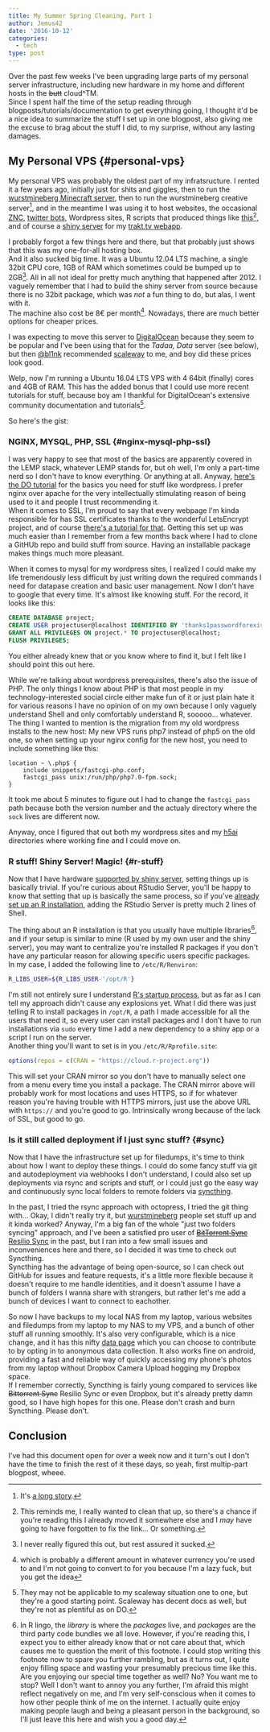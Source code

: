 ```yaml
---
title: My Summer Spring Cleaning, Part 1
author: Jemus42
date: '2016-10-12'
categories:
  - tech
type: post
---
```


Over the past few weeks I've been upgrading large parts of my personal server infrastructure, including new hardware in my home and different hosts in the ~~butt~~ cloud^TM.  
Since I spent half the time of the setup reading through blogposts/tutorials/documentation to get everything going, I thought it'd be a nice idea to summarize the stuff I set up in one blogpost, also giving me the excuse to brag about the stuff I did, to my surprise, without any lasting damages.


## My Personal VPS {#personal-vps}

My personal VPS was probably the oldest part of my infratsructure. I rented it a few years ago, initially just for shits and giggles, then to run the [wurstmineberg Minecraft server](https://wurstmineberg.de), then to run the wurstmineberg creative server[^1], and in the meantime I was using it to host websites, the occasional [ZNC](http://wiki.znc.in/ZNC), [twitter bots](https://github.com/mispy/twitter_ebooks), Wordpress sites, R scripts that produced things like [this](https://stats.jemu.name/tvshows/trakt/trakt-popular.html)[^2], and of course a [shiny server](https://shiny.rstudio.com) for my [trakt.tv webapp](https://trakt.jemu.name).  

I probably forgot a few things here and there, but that probably just shows that this was my one-for-all hosting box.  
And it also sucked big time. It was a Ubuntu 12.04 LTS machine, a single 32bit CPU core, 1GB of RAM which sometimes could be bumped up to 2GB[^3]. All in all not ideal for pretty much anything that happened after 2012. I vaguely remember that I had to build the shiny server from source because there is no 32bit package, which was *not* a fun thing to do, but alas, I went with it.  
The machine also cost be 8€ per month[^4]. Nowadays, there are much better options for cheaper prices. 

I was expecting to move this server to [DigitalOcean](https://www.digitalocean.com/) because they seem to be popular and I've been using that for the *Tadaa, Data* server (see below), but then [@bl1nk](https://twitter.com/bl1nk) recommended [scaleway](https://www.scaleway.com/) to me, and boy did these prices look good.

Welp, now I'm running a Ubuntu 16.04 LTS VPS with 4  64bit (finally) cores and 4GB of RAM. This has the added bonus that I could use more recent tutorials for stuff, because boy am I thankful for DigitalOcean's extensive community documentation and tutorials[^5].

So here's the gist:

### NGINX, MYSQL, PHP, SSL {#nginx-mysql-php-ssl}

I was very happy to see that most of the basics are apparently covered in the LEMP stack, whatever LEMP stands for, but oh well, I'm only a part-time nerd so I don't have to know everything. Or anything at all. Anyway, [here's the DO tutorial](https://www.digitalocean.com/community/tutorials/how-to-install-linux-nginx-mysql-php-lemp-stack-in-ubuntu-16-04) for the basics you need for stuff like wordpress. I prefer nginx over apache for the very intellectually stimulating reason of being used to it and people I trust recommending it.  
When it comes to SSL, I'm proud to say that every webpage I'm kinda responsible for has SSL certificates thanks to the wonderful LetsEncrypt project, and of course [there's a tutorial for that](https://www.digitalocean.com/community/tutorials/how-to-secure-nginx-with-let-s-encrypt-on-ubuntu-16-04). Getting this set up was much easier than I remember from a few months back where I had to clone a GitHUb repo and build stuff from source. Having an installable package makes things much more pleasant.  

When it comes to mysql for my wordpress sites, I realized I could make my life tremendously less difficult by just writing down the required commands I need for datapase creation and basic user management. Now I don't have to google that every time. It's almost like knowing stuff. For the record, it looks like this:

```sql
CREATE DATABASE project;
CREATE USER projectuser@localhost IDENTIFIED BY 'thanks1passwordforexisting';
GRANT ALL PRIVILEGES ON project.* TO projectuser@localhost;
FLUSH PRIVILEGES;
```

You either already knew that or you know where to find it, but I felt like I should point this out here.

While we're talking about wordpress prerequisites, there's also the issue of PHP. The only things I know about PHP is that most people in my technology-interested social circle either make fun of it or just plain hate it for various reasons I have no opinion of on my own because I only vaguely understand Shell and only comfortably understand R, sooooo… whatever.  
The thing I wanted to mention is the migration from my old wordpress installs to the new host: My new VPS runs php7 instead of php5 on the old one, so when setting up your nginx config for the new host, you need to include something like this:

```nginx
location ~ \.php$ {
    include snippets/fastcgi-php.conf;
    fastcgi_pass unix:/run/php/php7.0-fpm.sock;
}
```

It took me about 5 minutes to figure out I had to change the `fastcgi_pass` path because both the version number and the actualy directory where the `sock` lives are different now.

Anyway, once I figured that out both my wordpress sites and my [h5ai](https://larsjung.de/h5ai/) directories where working fine and I could move on.

### R stuff! Shiny Server! Magic! {#r-stuff}

Now that I have hardware [supported by shiny server](http://docs.rstudio.com/shiny-server/#ubuntu-12.04), setting things up is basically trivial. If you're curious about RStudio Server, you'll be happy to know that setting that up is basically the same process, so if you've [already set up an R installation](https://cran.rstudio.com/bin/linux/ubuntu/README.html), adding the RStudio Server is pretty much 2 lines of Shell.

The thing about an R installation is that you usually have multiple libraries[^6], and if your setup is similar to mine (R used by my own user and the shiny server), you may want to centralize you're installed R packages if you don't have any particular reason for allowing specific users specific packages.  
In my case, I added the following line to `/etc/R/Renviron`:

```sh 
R_LIBS_USER=${R_LIBS_USER-'/opt/R'}
```

I'm still not entirely sure I understand [R's startup process](https://stat.ethz.ch/R-manual/R-devel/library/base/html/Startup.html), but as far as I can tell my approach didn't cause any explosions yet. What I did there was just telling R to install packages in `/opt/R`, a path I made accessible for all the users that need it, so every user can install packages and I don't have to run installations via `sudo` every time I add a new dependency to a shiny app or a script I run on the server.  
Another thing you'll want to set is in you `/etc/R/Rprofile.site`:

```r
options(repos = c(CRAN = "https://cloud.r-project.org"))
```

This will set your CRAN mirror so you don't have to manually select one from a menu every time you install a package. The CRAN mirror above will probably work for most locations and uses HTTPS, so if for whatever reason you're having trouble with HTTPS mirrors, just use the above URL with `https://` and you're good to go. Intrinsically wrong because of the lack of SSL, but good to go.

### Is it still called deployment if I just sync stuff? {#sync}

Now that I have the infrastructure set up for filedumps, it's time to think about how I want to deploy these things. I could do some fancy stuff via git and autodeployment via webhooks I don't understand, I could also set up deployments via rsync and scripts and stuff, or I could just go the easy way and continuously sync local folders to remote folders via [syncthing](https://syncthing.net).  

In the past, I tried the rsync approach with octopress, I tried the git thing with… Okay, I didn't really try it, but [wurstmineberg](https://wurstmineberg.de) people set stuff up and it kinda worked? Anyway, I'm a big fan of the whole "just two folders syncing" approach, and I've been a satisfied pro user of [~~BitTorrent Sync~~ Resilio Sync](https://getsync.com/individuals/) in the past, but I ran into a few small issues and inconveniences here and there, so I decided it was time to check out Syncthing.  
Syncthing has the advantage of being open-source, so I can check out GitHub for issues and feature requests, it's a little more flexible because it doesn't require to me handle identities, and it doesn't assume I have a bunch of folders I wanna share with strangers, but rather let's me add a bunch of devices I want to connect to eachother.  

So now I have backups to my local NAS from my laptop, various websites and filedumps from my laptop to my NAS to my VPS, and a bunch of other stuff all running smoothly. It's also very configurable, which is a nice change, and it has this nifty [data page](https://data.syncthing.net/) which you can choose to contribute to by opting in to anonymous data collection. It also works fine on android, providing a fast and reliable way of quickly accessing my phone's photos from my laptop without Dropbox Camera Upload hogging my Dropbox space.  
If I remember correctly, Syncthing is fairly young compared to services like ~~Bittorrent Sync~~ Resilio Sync or even Dropbox, but it's already pretty damn good, so I have high hopes for this one. Please don't crash and burn Syncthing. Please don't.

## Conclusion

I've had this document open for over a week now and it turn's out I don't have the time to finish the rest of it these days, so yeah, first multip-part blogpost, wheee.

[^1]: It's [a long story](https://wiki.wurstmineberg.de/Hosting#History).
[^2]: This reminds me, I really wanted to clean that up, so there's a chance if you're reading this I already moved it somewhere else and I *may* have going to have forgotten to fix the link… Or something.
[^3]: I never really figured this out, but rest assured it sucked.
[^4]: which is probably a different amount in whatever currency you're used to and I'm not going to convert to for you because I'm a lazy fuck, but you get the idea
[^5]: They may not be applicable to my scaleway situation one to one, but they're a good starting point. Scaleway has decent docs as well, but they're not as plentiful as on DO.
[^6]: In R lingo, the *library* is where the *packages* live, and *packages* are the third party code bundles we all love. However, if you're reading this, I expect you to either already know that or not care about that, which causes me to question the merit of this footnote. I could stop writing this footnote now to spare you further rambling, but as it turns out, I quite enjoy filling space and wasting your presumably precious time like this. Are you enjoying our special time together as well? No? You want me to stop? Well I don't want to annoy you any further, I'm afraid this might reflect negatively on me, and I'm very self-conscious when it comes to how other people think of me on the internet. I actually quite enjoy making people laugh and being a pleasant person in the background, so I'll just leave this here and wish you a good day.
